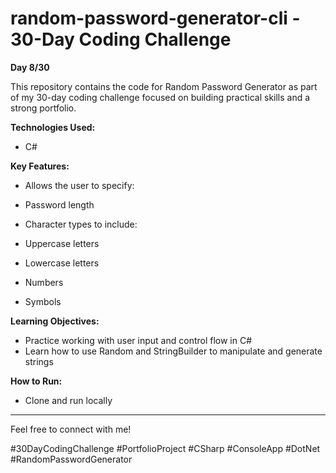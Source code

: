 # random-password-generator-cli - 30-Day Coding Challenge

**Day 8/30**

This repository contains the code for Random Password Generator as part of my 30-day coding challenge focused on building practical skills and a strong portfolio.

**Technologies Used:**

* C#

**Key Features:**

* Allows the user to specify:

*   Password length

*   Character types to include:
  *   Uppercase letters
  *   Lowercase letters
  *   Numbers
  *   Symbols

**Learning Objectives:**

* Practice working with user input and control flow in C#
* Learn how to use Random and StringBuilder to manipulate and generate strings

**How to Run:**

* Clone and run locally

---

Feel free to connect with me!

#30DayCodingChallenge #PortfolioProject #CSharp #ConsoleApp #DotNet #RandomPasswordGenerator
